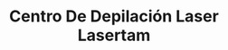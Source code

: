 ---
title: "Centro De Depilación Laser Lasertam"
url: /antofagasta/centro-de-depilacion-laser-lasertam/
shop: Kosmetik
---